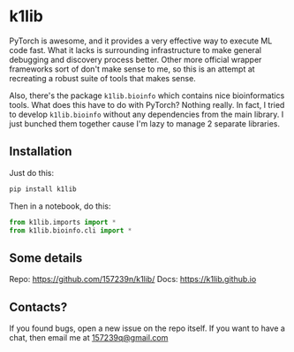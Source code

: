 # k1lib

PyTorch is awesome, and it provides a very effective way to execute ML code fast. What it lacks is surrounding infrastructure to make general debugging and discovery process better. Other more official wrapper frameworks sort of don't make sense to me, so this is an attempt at recreating a robust suite of tools that makes sense.

Also, there's the package `k1lib.bioinfo` which contains nice bioinformatics tools. What does this have to do with PyTorch? Nothing really. In fact, I tried to develop `k1lib.bioinfo` without any dependencies from the main library. I just bunched them together cause I'm lazy to manage 2 separate libraries.

## Installation

Just do this:

```bash
pip install k1lib
```

Then in a notebook, do this:

```python
from k1lib.imports import *
from k1lib.bioinfo.cli import *
```

## Some details

Repo: https://github.com/157239n/k1lib/
Docs: https://k1lib.github.io

## Contacts?

If you found bugs, open a new issue on the repo itself. If you want to have a chat, then email me at 157239q@gmail.com
